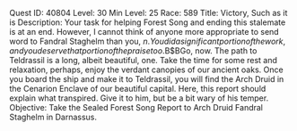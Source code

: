 Quest ID: 40804
Level: 30
Min Level: 25
Race: 589
Title: Victory, Such as it is
Description: Your task for helping Forest Song and ending this stalemate is at an end. However, I cannot think of anyone more appropriate to send word to Fandral Staghelm than you, $n. You did a significant portion of the work, and you deserve that portion of the praise too.$B$BGo, now. The path to Teldrassil is a long, albeit beautiful, one. Take the time for some rest and relaxation, perhaps, enjoy the verdant canopies of our ancient oaks. Once you board the ship and make it to Teldrassil, you will find the Arch Druid in the Cenarion Enclave of our beautiful capital. Here, this report should explain what transpired. Give it to him, but be a bit wary of his temper.
Objective: Take the Sealed Forest Song Report to Arch Druid Fandral Staghelm in Darnassus.
